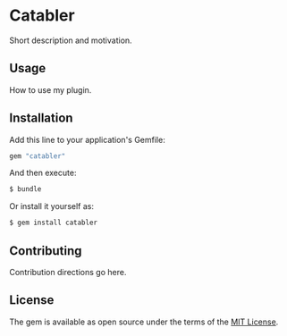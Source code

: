 # Catabler
Short description and motivation.

## Usage
How to use my plugin.

## Installation
Add this line to your application's Gemfile:

```ruby
gem "catabler"
```

And then execute:
```bash
$ bundle
```

Or install it yourself as:
```bash
$ gem install catabler
```

## Contributing
Contribution directions go here.

## License
The gem is available as open source under the terms of the [MIT License](https://opensource.org/licenses/MIT).
